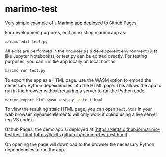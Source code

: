 # marimo-test

Very simple example of a Marimo app deployed to Github Pages.

For development purposes, edit an existing marimo app as: 

```bash
marimo edit test.py
```

All edits are performed in the browser as a development environment (just like Jupyter Notebooks), or test.py can be editted directly. For testing purposes, you can run the app locally on local host as: 

```bash
marimo run test.py
```

To export the app as a HTML page. use the WASM option to embed the necessary Python dependencies into the HTML page. This allows the app to run in the browser without requiring a server to run the Python code. 

```bash
marimo export html-wasm test.py -o test.html
```

To view the resulting static HTML page, you can open `test.html` in your web browser,  dynamic elements will only work if opend using a live server (eg VS code). 

Github Pages, the demo app si deployed at [https://kletts.github.io/marimo-test/test.html](https://kletts.github.io/marimo-test/test.html). 

On opening the page will download to the browser the necessary Python dependencies to run the app. 


